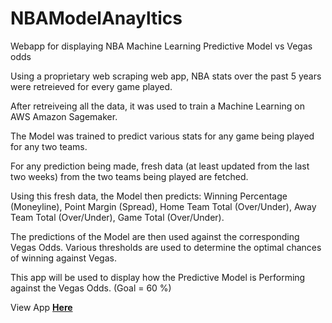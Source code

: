 
# NBAModelAnayltics
Webapp for displaying NBA Machine Learning Predictive Model vs Vegas odds

Using a proprietary web scraping web app, NBA stats over the past 5 years were retreieved for every game played.

After retreiveing all the data, it was used to train a Machine Learning on AWS Amazon Sagemaker. 

The Model was trained to predict various stats for any game being played for any two teams. 

For any prediction being made, fresh data (at least updated from the last two weeks) from the two teams being played are fetched.

Using this fresh data, the Model then predicts: Winning Percentage (Moneyline), Point Margin (Spread), Home Team Total (Over/Under), Away Team Total (Over/Under), Game Total (Over/Under).

The predictions of the Model are then used against the corresponding Vegas Odds. Various thresholds are used to determine the optimal chances of winning against Vegas. 

This app will be used to display how the Predictive Model is Performing against the Vegas Odds. (Goal = 60 %)

View App <a href="https://mbooch22.github.io/NBAModelAnalyticsWebapp/"><strong>Here</strong></a>


